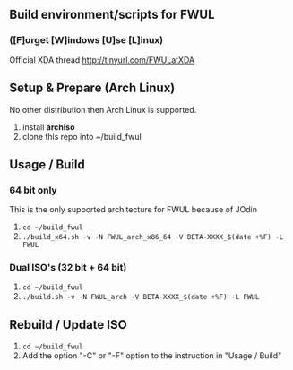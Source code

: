 ## Build environment/scripts for FWUL 
### ([F]orget [W]indows [U]se [L]inux)

Official XDA thread http://tinyurl.com/FWULatXDA

## Setup & Prepare (Arch Linux)

No other distribution then Arch Linux is supported.

1. install **archiso**
1. clone this repo into ~/build_fwul


## Usage / Build

### 64 bit only

This is the only supported architecture for FWUL because of JOdin

1. `cd ~/build_fwul`
1. `./build_x64.sh -v -N FWUL_arch_x86_64 -V BETA-XXXX_$(date +%F) -L FWUL`

### Dual ISO's (32 bit + 64 bit)

1. `cd ~/build_fwul`
1. `./build.sh -v -N FWUL_arch -V BETA-XXXX_$(date +%F) -L FWUL`

## Rebuild / Update ISO

1. `cd ~/build_fwul`
1. Add the option "-C"  or "-F" option to the instruction in "Usage / Build"
